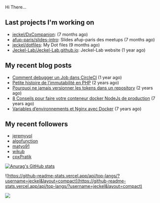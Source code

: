 Hi There...

## Last projects I'm working on

 - [jeckel/DxCompanion](https://github.com/jeckel/DxCompanion):  (7 months ago)
 - [afup-paris/slides-intro](https://github.com/afup-paris/slides-intro): Slides afup-paris des meetups (7 months ago)
 - [jeckel/dotfiles](https://github.com/jeckel/dotfiles): My Dot files (9 months ago)
 - [Jeckel-Lab/Jeckel-Lab.github.io](https://github.com/Jeckel-Lab/Jeckel-Lab.github.io): Jeckel-Lab website (1 year ago)

## My recent blog posts

- [Comment debugger un Job dans CircleCI](https://jeckel-lab.fr/ci-cd/2024/02/15/debugger-un-job-circleci.html) (1 year ago)
- [Petite histoire de l’immutabilité en PHP](https://jeckel-lab.fr/php/2023/10/02/histoire-immutabilite-en-php.html) (2 years ago)
- [Pourquoi ne jamais versionner les tokens dans un repository](https://jeckel-lab.fr/devops/2023/09/21/ne-pas-versionner-les-tokens-dans-git.html) (2 years ago)
- [8 Conseils pour faire votre conteneur docker NodeJs de production](https://jeckel-lab.fr/devops/2018/02/08/conteneur-nodejs-en-production.html) (7 years ago)
- [Variables d’environnements et Nginx avec Docker](https://jeckel-lab.fr/devops/2018/01/22/env-variables-nginx-docker.html) (7 years ago)

## My recent followers

- [jeremyvol](https://github.com/jeremyvol)
- [algofunction](https://github.com/algofunction)
- [matyo91](https://github.com/matyo91)
- [wikub](https://github.com/wikub)
- [cpxPratik](https://github.com/cpxPratik)


[![Anurag's GitHub stats](https://github-readme-stats.vercel.app/api?username=jeckel)](https://github.com/anuraghazra/github-readme-stats)

![https://github-readme-stats.vercel.app/api/top-langs/?username=jeckel&layout=compact](https://github-readme-stats.vercel.app/api/top-langs/?username=jeckel&layout=compact)

![](https://komarev.com/ghpvc/?username=jeckel&color=blue)
